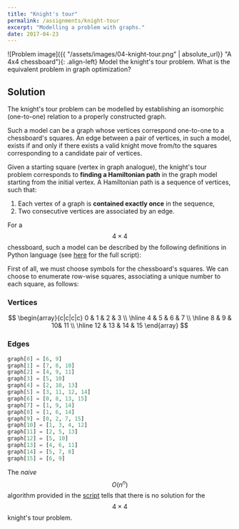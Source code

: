 ```yaml
---
title: "Knight's tour"
permalink: /assignments/knight-tour
excerpt: "Modelling a problem with graphs."
date: 2017-04-23
---
```


![Problem image]({{ "/assets/images/04-knight-tour.png" | absolute_url}} "A 4x4 chessboard"){: .align-left} 
Model the knight's tour problem. What is the equivalent problem in graph optimization?

## Solution

The knight's tour problem can be modelled by establishing an isomorphic (one-to-one)
relation to a properly constructed graph.

Such a model can be a graph whose vertices correspond one-to-one to a chessboard's
squares. An edge between a pair of vertices, in such a model, exists if and only if
there exists a valid knight move from/to the squares corresponding to a candidate
pair of vertices.

Given a starting square (vertex in graph analogue), the knight's tour problem
corresponds to **finding a Hamiltonian path** in the graph model starting from the
initial vertex. A Hamiltonian path is a sequence of vertices, such that:

  1. Each vertex of a graph is **contained exactly once** in the sequence,
  2. Two consecutive vertices are associated by an edge.

For a $$4 \times 4$$ chessboard, such a model can be described by the following
definitions in Python language (see [here][script] for the full script):

First of all, we must choose symbols for the chessboard's squares. We can choose
to enumerate row-wise squares, associating a unique number to each square, as follows:

### Vertices

$$
\begin{array}{c|c|c|c}
  0 & 1 & 2 & 3 \\ \hline
  4 & 5 & 6 & 7 \\ \hline
  8 & 9 & 10& 11 \\ \hline
  12 & 13 & 14 & 15
\end{array}
$$

### Edges

```python
graph[0] = [6, 9]
graph[1] = [7, 8, 10]
graph[2] = [4, 9, 11]
graph[3] = [5, 10]
graph[4] = [2, 10, 13]
graph[5] = [3, 11, 12, 14]
graph[6] = [0, 8, 13, 15]
graph[7] = [1, 9, 14]
graph[8] = [1, 6, 14]
graph[9] = [0, 2, 7, 15]
graph[10] = [1, 3, 4, 12]
graph[11] = [2, 5, 13]
graph[12] = [5, 10]
graph[13] = [4, 6, 11]
graph[14] = [5, 7, 8]
graph[15] = [6, 9]
```

The *naive* $$O(n^n)$$ algorithm provided in the [script][script] tells that there is
no solution for the $$4 \times 4$$ knight's tour problem.

[script]: https://github.com/tsirif/optimization-auth-course/blob/master/src/knight_tour_04.py 
